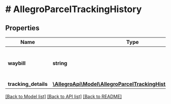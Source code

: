# # AllegroParcelTrackingHistory

## Properties

Name | Type | Description | Notes
------------ | ------------- | ------------- | -------------
**waybill** | **string** | Waybill number (parcel tracking number). |
**tracking_details** | [**\AllegroApi\Model\AllegroParcelTrackingHistoryTrackingDetails**](AllegroParcelTrackingHistoryTrackingDetails.md) |  | [optional]

[[Back to Model list]](../../README.md#models) [[Back to API list]](../../README.md#endpoints) [[Back to README]](../../README.md)
